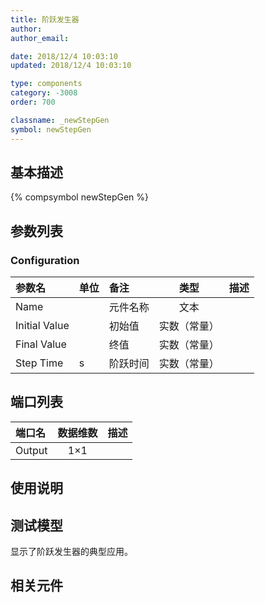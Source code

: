 ```yaml
---
title: 阶跃发生器
author: 
author_email:

date: 2018/12/4 10:03:10
updated: 2018/12/4 10:03:10

type: components
category: -3008
order: 700

classname: _newStepGen
symbol: newStepGen
---
```

## 基本描述
{% compsymbol newStepGen %}

## 参数列表
### Configuration
| 参数名 | 单位 | 备注 | 类型 | 描述 |
| :--- | :--- | :--- | :--: | :--- |
| Name |  | 元件名称 | 文本 |  |
| Initial Value |  | 初始值 | 实数（常量） |  |
| Final Value |  | 终值 | 实数（常量） |  |
| Step Time | s | 阶跃时间 | 实数（常量） |  |


## 端口列表

| 端口名 | 数据维数 | 描述 |
| :--- | :--:  | :--- |
| Output | 1×1 | |                   

## 使用说明


## 测试模型
[<test name>](<test link>)显示了阶跃发生器的典型应用。

## 相关元件


